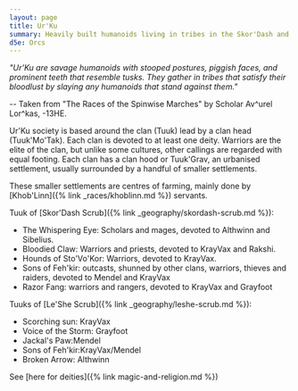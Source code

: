 ```yaml
---
layout: page
title: Ur'Ku
summary: Heavily built humanoids living in tribes in the Skor'Dash and Le'She Scrub
d5e: Orcs
---
```


<em>"Ur'Ku are savage humanoids with stooped postures, piggish faces, and prominent teeth that resemble tusks. They gather in tribes that satisfy their bloodlust by slaying any humanoids that stand against them."</em>

-- Taken from "The Races of the Spinwise Marches" by Scholar Av^urel Lor^kas, -13HE.


Ur'Ku society is based around the clan (Tuuk) lead by a clan head (Tuuk'Mo'Tak). Each clan is devoted to at least one deity. Warriors are the elite of the clan, but unlike some cultures, other callings are regarded with equal footing. Each clan has a clan hood or Tuuk'Grav, an urbanised settlement, usually surrounded by a handful of smaller settlements.

These smaller settlements are centres of farming, mainly done by [Khob'Linn]({% link _races/khoblinn.md %}) servants.

Tuuk of [Skor'Dash Scrub]({% link _geography/skordash-scrub.md %}):

- The Whispering Eye: Scholars and mages, devoted to Althwinn and Sibelius.
- Bloodied Claw: Warriors and priests, devoted to KrayVax and Rakshi.
- Hounds of Sto'Vo'Kor: Warriors, devoted to KrayVax.
- Sons of Feh'kir: outcasts, shunned by other clans, warriors, thieves and raiders, devoted to Mendel and KrayVax
- Razor Fang: warriors and rangers, devoted to KrayVax and Grayfoot

Tuuks of [Le'She Scrub]({% link _geography/leshe-scrub.md %}):

- Scorching sun: KrayVax
- Voice of the Storm: Grayfoot
- Jackal's Paw:Mendel
- Sons of Feh'kir:KrayVax/Mendel
- Broken Arrow: Althwinn

See [here for deities]({% link magic-and-religion.md %})
